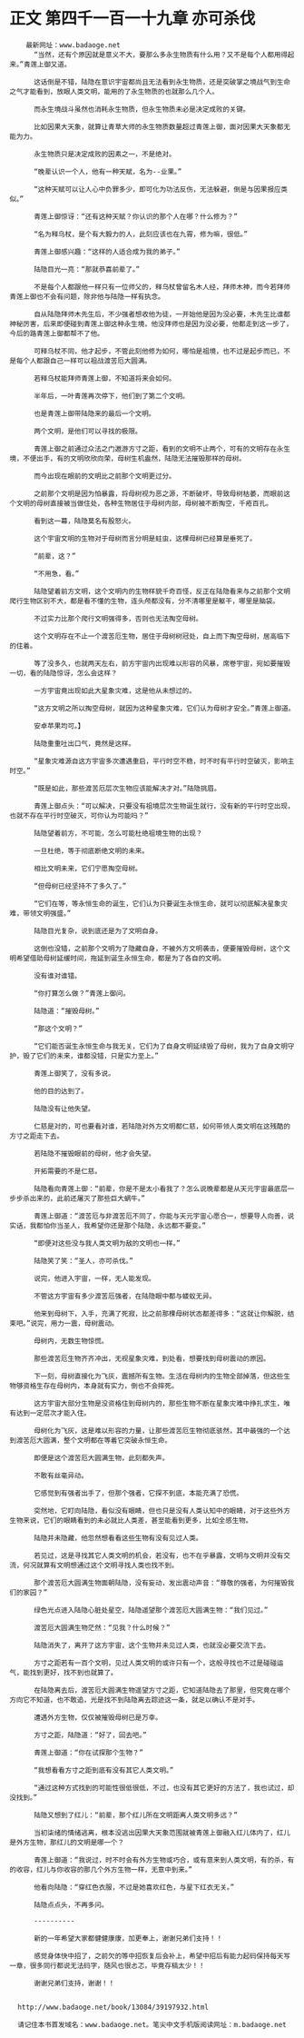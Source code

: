 # 正文 第四千一百一十九章 亦可杀伐
        最新网址：www.badaoge.net
          “当然，还有个原因就是意义不大，要那么多永生物质有什么用？又不是每个人都用得起来。”青莲上御又道。
      
          这话倒是不错，陆隐在意识宇宙都尚且无法看到永生物质，还是突破掌之境战气到生命之气才能看到，放眼人类文明，能用的了永生物质的也就那么几个人。
      
          而永生境战斗虽然也消耗永生物质，但永生物质未必是决定成败的关键。
      
          比如因果大天象，就算让青草大师的永生物质数量超过青莲上御，面对因果大天象都无能为力。
      
          永生物质只是决定成败的因素之一，不是绝对。
      
          “晚辈认识一个人，他有一种天赋，名为--业果。”
      
          “这种天赋可以让人心中负罪多少，即可化为功法反伤，无法躲避，倒是与因果报应类似。”
      
          青莲上御惊讶：“还有这种天赋？你认识的那个人在哪？什么修为？”
      
          “名为释乌杖，是个有大毅力的人，此刻应该也在九霄，修为嘛，很低。”
      
          青莲上御感兴趣：“这样的人适合成为我的弟子。”
      
          陆隐目光一亮：“那就恭喜前辈了。”
      
          不是每个人都跟他一样只有一位师父的，释乌杖曾留名木人经，拜师木神，而今若拜师青莲上御也不会有问题，除非他与陆隐一样有执念。
      
          自从陆隐拜师木先生后，不少强者想收他为徒，一开始他是因为没必要，木先生比谁都神秘厉害，后来即便碰到青莲上御这种永生境，他没拜师也是因为没必要，他都走到这一步了，今后的路青莲上御都帮不了他。
      
          可释乌杖不同，他才起步，不管此刻他修为如何，哪怕是祖境，也不过是起步而已，不是每个人都跟自己一样可以祖战渡苦厄大圆满。
      
          若释乌杖能拜师青莲上御，不知道将来会如何。
      
          半年后，一叶青莲再次停下，他们到了第二个文明。
      
          也是青莲上御带陆隐来的最后一个文明。
      
          两个文明，是他们可以寻找的极限。
      
          青莲上御之前通过众法之门遨游方寸之距，看到的文明不止两个，可有的文明存在永生境，不便出手，有的文明欣欣向荣，母树生机盎然，陆隐无法摧毁那样的母树。
      
          而今出现在眼前的文明比之前那个文明更过分。
      
          之前那个文明是因为怕暴露，将母树视为恶之源，不断破坏，导致母树枯萎，而眼前这个文明的母树直接被当做住处，各种生物居住于母树内部，母树被不断掏空，千疮百孔。
      
          看到这一幕，陆隐莫名有股怒火。
      
          这个宇宙文明的生物对于母树而言分明是蛀虫，这棵母树已经算是垂死了。
      
          “前辈，这？”
      
          “不用急，看。”
      
          陆隐望着前方文明，这个文明内的生物样貌千奇百怪，反正在陆隐看来与之前那个文明爬行生物区别不大，都是看不懂的生物，连头颅都没有，分不清哪里是躯干，哪里是脑袋。
      
          不过实力比那个爬行文明强得多，否则也无法掏空母树。
      
          这个文明存在不止一个渡苦厄生物，居住于母树树冠处，自上而下掏空母树，居高临下的住着。
      
          等了没多久，也就两天左右，前方宇宙内出现难以形容的风暴，席卷宇宙，宛如要摧毁一切，看的陆隐惊讶，怎么会这样？
      
          一方宇宙竟出现如此大星象灾难，这是他从未想过的。
      
          “这方文明之所以掏空母树，就因为这种星象灾难，它们认为母树才安全。”青莲上御道。
      
          安卓苹果均可。】
      
          陆隐重重吐出口气，竟然是这样。
      
          “星象灾难源自这方宇宙多次遭遇重启，平行时空不稳，时不时有平行时空破灭，影响主时空。”
      
          “既是如此，那些渡苦厄层次生物应该能解决才对。”陆隐挑眉。
      
          青莲上御点头：“可以解决，只要没有祖境层次生物诞生就行，没有新的平行时空出现，也就不存在平行时空破灭，可你认为可能吗？”
      
          陆隐望着前方，不可能，怎么可能杜绝祖境生物的出现？
      
          一旦杜绝，等于彻底断绝文明的未来。
      
          相比文明未来，它们宁愿掏空母树。
      
          “但母树已经坚持不了多久了。”
      
          “它们在等，等永恒生命的诞生，它们认为只要诞生永恒生命，就可以彻底解决星象灾难，带领文明强盛。”
      
          陆隐目光复杂，说到底还是为了文明自身。
      
          这倒也没错，之前那个文明为了隐藏自身，不被外方文明袭击，便要摧毁母树，这个文明希望借助母树延缓时间，拖延到诞生永恒生命，都是为了各自的文明。
      
          没有谁对谁错。
      
          “你打算怎么做？”青莲上御问。
      
          陆隐道：“摧毁母树。”
      
          “那这个文明？”
      
          “它们能否诞生永恒生命与我无关，它们为了自身文明延续毁了母树，我为了自身文明守护，毁了它们的未来，谁都没错，只是实力至上。”
      
          青莲上御笑了，没有多说。
      
          他的目的达到了。
      
          陆隐没有让他失望。
      
          仁慈是对的，可也要看对谁，若陆隐对外方文明都仁慈，如何带领人类文明在这残酷的方寸之距走下去。
      
          若陆隐不摧毁眼前的母树，他才会失望。
      
          开拓需要的不是仁慈。
      
          陆隐看向青莲上御：“前辈，你是不是太小看我了？怎么说晚辈都是从天元宇宙最底层一步步杀出来的，此前还屠灭了那些巨大蜗牛。”
      
          青莲上御道：“渡苦厄与非渡苦厄不同了，你能与天元宇宙心愿合一，想要导人向善，说实话，我都怕你当圣人，我希望你还是那个陆隐，永远都不要变。”
      
          “即便对这些没与我人类文明为敌的文明也一样。”
      
          陆隐笑了笑：“圣人，亦可杀伐。”
      
          说完，他进入宇宙，一样，无人能发现。
      
          不管这方宇宙有多少渡苦厄强者，在陆隐眼中都与蝼蚁无异。
      
          他来到母树下，入手，充满了死寂，比之前那棵母树状态都差得多：“这就让你解脱，结束吧。”说完，用力一震，母树震动。
      
          母树内，无数生物惊慌。
      
          那些渡苦厄生物齐齐冲出，无视星象灾难，到处看，想要找到母树震动的原因。
      
          下一刻，母树直接化为飞灰，震撼所有生物。生活在母树内的生物全部掉落，但这些生物够资格生存在母树内，本身就有实力，倒也不会摔死。
      
          这方宇宙大部分生物是没资格住到母树内的，那些生物不断在星象灾难中挣扎求生，唯有达到一定层次才能入住。
      
          母树化为飞灰，这是难以形容的力量，让那些渡苦厄生物彻底骇然，其中最强的一个达到渡苦厄大圆满，整个文明都在等着它突破永恒生命。
      
          即便是这个渡苦厄大圆满生物，此刻都失声。
      
          不敢有丝毫异动。
      
          它感觉到有强者出手了，但那个强者，它探不到底，本能充满了恐慌。
      
          突然地，它盯向陆隐，看似没有眼睛，但也只是没有人类认知中的眼睛，对于这些外方生物来说，它们的眼睛看到的未必就比人类差，甚至能看到更多，比如全感生物。
      
          陆隐并未隐藏，他忽然想看看这些生物有没有见过人类。
      
          若见过，这是寻找其它人类文明的机会，若没有，也不在乎暴露，文明与文明并没有交流，何况就算有文明想通过这个文明寻找人类也找不到。
      
          那个渡苦厄大圆满生物面朝陆隐，没有妄动，发出震动声音：“尊敬的强者，为何摧毁我们的家园？”
      
          绿色光点进入陆隐心脏处星空，陆隐遥望那个渡苦厄大圆满生物：“我们见过。”
      
          渡苦厄大圆满生物茫然：“见我？什么时候？”
      
          陆隐消失了，离开了这方宇宙，这个生物并未见过人类，也就没必要交流下去。
      
          方寸之距若有一百个文明，见过人类文明的或许只有一个，这般寻找也不过是碰碰运气，能找到更好，找不到也就算了。
      
          在陆隐离去后，渡苦厄大圆满生物遥望方寸之距，它知道陆隐去了那里，但究竟在哪个方向它不知道，也不敢追，光是找不到陆隐离去踪迹这一条，就足以确认不是对手。
      
          遭遇外方生物，仅仅被摧毁母树已是万幸。
      
          方寸之距，陆隐道：“好了，回去吧。”
      
          青莲上御道：“你在试探那个生物？”
      
          “我想看看方寸之距到底有没有其它人类文明。”
      
          “通过这种方式找到的可能性很低很低，不过，也没有其它更好的方法了，我也试过，却没找到。”
      
          陆隐又想到了红儿：“前辈，那个红儿所在文明距离人类文明多远？”
      
          当初柒绪的情绪逃离，根本没逃出因果大天象范围就被青莲上御融入红儿体内了，红儿是外方生物，那红儿的文明是哪一个？
      
          青莲上御道：“我说过，时不时会有外方生物或巧合，或有意来到人类文明，有的杀，有的收容，红儿与你收容的那几个外方生物一样，无意中到来。”
      
          他看向陆隐：“穿红色衣服，不过是她喜欢红色，与星下红衣无关。”
      
          陆隐点点头，不再多问。
      
          ----------
      
          新的一年希望大家都健健康康，加更奉上，谢谢兄弟们支持！！
      
          感觉身体快中招了，之前欠的等中招恢复后会补上，希望中招后有能力起码保持每天写一章，很多同行都说无法码字，随风也很忐忑，毕竟存稿太少！！
      
          谢谢兄弟们支持，谢谢！！
      
      
      http://www.badaoge.net/book/13084/39197932.html
      
      请记住本书首发域名：www.badaoge.net。笔尖中文手机版阅读网址：m.badaoge.net
